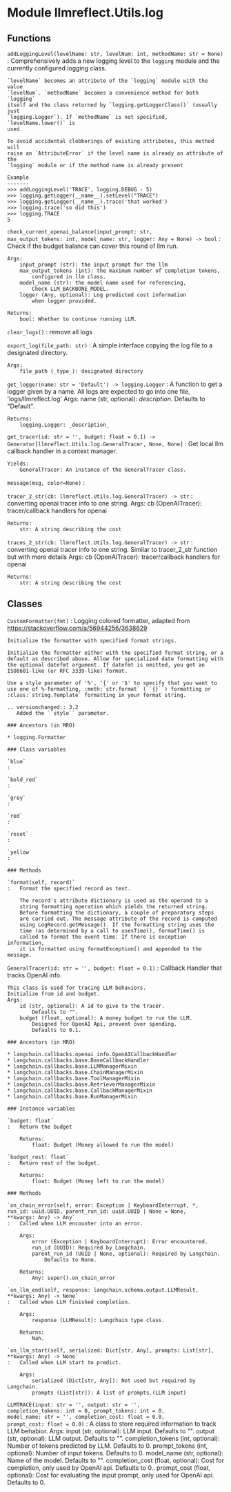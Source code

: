 Module llmreflect.Utils.log
===========================

Functions
---------

    
`addLoggingLevel(levelName: str, levelNum: int, methodName: str = None)`
:   Comprehensively adds a new logging level to the `logging` module and the
    currently configured logging class.
    
    `levelName` becomes an attribute of the `logging` module with the value
    `levelNum`. `methodName` becomes a convenience method for both `logging`
    itself and the class returned by `logging.getLoggerClass()` (usually just
    `logging.Logger`). If `methodName` is not specified, `levelName.lower()` is
    used.
    
    To avoid accidental clobberings of existing attributes, this method will
    raise an `AttributeError` if the level name is already an attribute of the
    `logging` module or if the method name is already present
    
    Example
    -------
    >>> addLoggingLevel('TRACE', logging.DEBUG - 5)
    >>> logging.getLogger(__name__).setLevel("TRACE")
    >>> logging.getLogger(__name__).trace('that worked')
    >>> logging.trace('so did this')
    >>> logging.TRACE
    5

    
`check_current_openai_balance(input_prompt: str, max_output_tokens: int, model_name: str, logger: Any = None) ‑> bool`
:   Check if the budget balance can cover this round of llm run.
    
    Args:
        input_prompt (str): the input prompt for the llm
        max_output_tokens (int): the maximum number of completion tokens,
            configured in llm class.
        model_name (str): the model name used for referencing,
            Check LLM_BACKBONE_MODEL.
        logger (Any, optional): Log predicted cost information
            when logger provided.
    
    Returns:
        bool: Whether to continue running LLM.

    
`clear_logs()`
:   remove all logs

    
`export_log(file_path: str)`
:   A simple interface copying the log file to a designated directory.
    
    Args:
        file_path (_type_): designated directory

    
`get_logger(name: str = 'Default') ‑> logging.Logger`
:   A function to get a logger given by a name.
    All logs are expected to go into one file, 'logs/llmreflect.log'
    Args:
        name (str, optional): _description_. Defaults to "Default".
    
    Returns:
        logging.Logger: _description_

    
`get_tracer(id: str = '', budget: float = 0.1) ‑> Generator[llmreflect.Utils.log.GeneralTracer, None, None]`
:   Get local llm callback handler in a context manager.
    
    Yields:
        GeneralTracer: An instance of the GeneralTracer class.

    
`message(msg, color=None)`
:   

    
`tracer_2_str(cb: llmreflect.Utils.log.GeneralTracer) ‑> str`
:   converting openai tracer info to one string.
    Args:
        cb (OpenAITracer): tracer/callback handlers for openai
    
    Returns:
        str: A string describing the cost

    
`traces_2_str(cb: llmreflect.Utils.log.GeneralTracer) ‑> str`
:   converting openai tracer info to one string.
    Similar to tracer_2_str function but with more details
    Args:
        cb (OpenAITracer): tracer/callback handlers for openai
    
    Returns:
        str: A string describing the cost

Classes
-------

`CustomFormatter(fmt)`
:   Logging colored formatter,
    adapted from https://stackoverflow.com/a/56944256/3638629
    
    Initialize the formatter with specified format strings.
    
    Initialize the formatter either with the specified format string, or a
    default as described above. Allow for specialized date formatting with
    the optional datefmt argument. If datefmt is omitted, you get an
    ISO8601-like (or RFC 3339-like) format.
    
    Use a style parameter of '%', '{' or '$' to specify that you want to
    use one of %-formatting, :meth:`str.format` (``{}``) formatting or
    :class:`string.Template` formatting in your format string.
    
    .. versionchanged:: 3.2
       Added the ``style`` parameter.

    ### Ancestors (in MRO)

    * logging.Formatter

    ### Class variables

    `blue`
    :

    `bold_red`
    :

    `grey`
    :

    `red`
    :

    `reset`
    :

    `yellow`
    :

    ### Methods

    `format(self, record)`
    :   Format the specified record as text.
        
        The record's attribute dictionary is used as the operand to a
        string formatting operation which yields the returned string.
        Before formatting the dictionary, a couple of preparatory steps
        are carried out. The message attribute of the record is computed
        using LogRecord.getMessage(). If the formatting string uses the
        time (as determined by a call to usesTime(), formatTime() is
        called to format the event time. If there is exception information,
        it is formatted using formatException() and appended to the message.

`GeneralTracer(id: str = '', budget: float = 0.1)`
:   Callback Handler that tracks OpenAI info.
    
    This class is used for tracing LLM behaviors.
    Initialize from id and budget.
    Args:
        id (str, optional): A id to give to the tracer.
            Defaults to "".
        budget (float, optional): A money budget to run the LLM.
            Designed for OpenAI Api, prevent over spending.
            Defaults to 0.1.

    ### Ancestors (in MRO)

    * langchain.callbacks.openai_info.OpenAICallbackHandler
    * langchain.callbacks.base.BaseCallbackHandler
    * langchain.callbacks.base.LLMManagerMixin
    * langchain.callbacks.base.ChainManagerMixin
    * langchain.callbacks.base.ToolManagerMixin
    * langchain.callbacks.base.RetrieverManagerMixin
    * langchain.callbacks.base.CallbackManagerMixin
    * langchain.callbacks.base.RunManagerMixin

    ### Instance variables

    `budget: float`
    :   Return the budget
        
        Returns:
            float: Budget (Money allowed to run the model)

    `budget_rest: float`
    :   Return rest of the budget.
        
        Returns:
            float: Budget (Money left to run the model)

    ### Methods

    `on_chain_error(self, error: Exception | KeyboardInterrupt, *, run_id: uuid.UUID, parent_run_id: uuid.UUID | None = None, **kwargs: Any) ‑> Any`
    :   Called when LLM encounter into an error.
        
        Args:
            error (Exception | KeyboardInterrupt): Error encountered.
            run_id (UUID): Required by Langchain.
            parent_run_id (UUID | None, optional): Required by Langchain.
                Defaults to None.
        
        Returns:
            Any: super().on_chain_error

    `on_llm_end(self, response: langchain.schema.output.LLMResult, **kwargs: Any) ‑> None`
    :   Called when LLM finished completion.
        
        Args:
            response (LLMResult): Langchain type class.
        
        Returns:
            Nah.

    `on_llm_start(self, serialized: Dict[str, Any], prompts: List[str], **kwargs: Any) ‑> None`
    :   Called when LLM start to predict.
        
        Args:
            serialized (Dict[str, Any]): Not used but required by Langchain.
            prompts (List[str]): A list of prompts.(LLM input)

`LLMTRACE(input: str = '', output: str = '', completion_tokens: int = 0, prompt_tokens: int = 0, model_name: str = '', completion_cost: float = 0.0, prompt_cost: float = 0.0)`
:   A class to store required information to track LLM behabior.
    Args:
        input (str, optional): LLM input.
            Defaults to "".
        output (str, optional): LLM output.
            Defaults to "".
        completion_tokens (int, optional):
            Number of tokens predicted by LLM. Defaults to 0.
        prompt_tokens (int, optional):
            Number of input tokens. Defaults to 0.
        model_name (str, optional): Name of the model. Defaults to "".
        completion_cost (float, optional):
            Cost for completion, only used by OpenAI api. Defaults to 0..
        prompt_cost (float, optional):
            Cost for evaluating the input prompt,
            only used for OpenAI api. Defaults to 0.